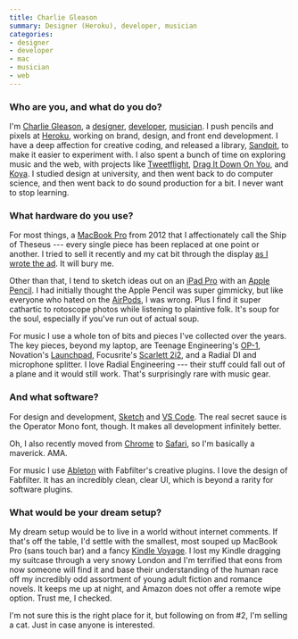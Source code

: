 ```yaml
---
title: Charlie Gleason
summary: Designer (Heroku), developer, musician
categories:
- designer
- developer
- mac
- musician
- web
---
```


### Who are you, and what do you do?

I'm [Charlie Gleason](https://charliegleason.com/ "Charlie's website."), a [designer](https://dribbble.com/superhighfives "Charlie's Dribbble account."), [developer](https://github.com/superhighfives "Charlie's GitHub account."), [musician](http://wearebrightly.com/ "Charlie's band."). I push pencils and pixels at [Heroku][], working on brand, design, and front end development. I have a deep affection for creative coding, and released a library, [Sandpit][], to make it easier to experiment with. I also spent a bunch of time on exploring music and the web, with projects like [Tweetflight](http://tweetflight.wearebrightly.com "Charlie's Twitter-powered music video."), [Drag It Down On You](https://dragitdownonyou.com "Charlie's website for Ceres."), and [Koya](https://koya.brailleface.co/ "Charlie's website for Braille Face."). I studied design at university, and then went back to do computer science, and then went back to do sound production for a bit. I never want to stop learning.

### What hardware do you use?

For most things, a [MacBook Pro][macbook-pro] from 2012 that I affectionately call the Ship of Theseus --- every single piece has been replaced at one point or another. I tried to sell it recently and my cat bit through the display [as I wrote the ad](https://twitter.com/superhighfives/status/982987483729350657 "Charlie's tweet about his cat biting his laptop's display."). It will bury me.

Other than that, I tend to sketch ideas out on an [iPad Pro][ipad-pro] with an [Apple Pencil][pencil]. I had initially thought the Apple Pencil was super gimmicky, but like everyone who hated on the [AirPods][], I was wrong. Plus I find it super cathartic to rotoscope photos while listening to plaintive folk. It's soup for the soul, especially if you've run out of actual soup.

For music I use a whole ton of bits and pieces I've collected over the years. The key pieces, beyond my laptop, are Teenage Engineering's [OP-1][], Novation's [Launchpad][], Focusrite's [Scarlett 2i2][scarlett-2i2], and a Radial DI and microphone splitter. I love Radial Engineering --- their stuff could fall out of a plane and it would still work. That's surprisingly rare with music gear.

### And what software?

For design and development, [Sketch][] and [VS Code][visual-studio-code]. The real secret sauce is the Operator Mono font, though. It makes all development infinitely better. 

Oh, I also recently moved from [Chrome][] to [Safari][], so I'm basically a maverick. AMA.

For music I use [Ableton][live] with Fabfilter's creative plugins. I love the design of Fabfilter. It has an incredibly clean, clear UI, which is beyond a rarity for software plugins.

### What would be your dream setup?

My dream setup would be to live in a world without internet comments. If that's off the table, I'd settle with the smallest, most souped up MacBook Pro (sans touch bar) and a fancy [Kindle Voyage][kindle-voyage]. I lost my Kindle dragging my suitcase through a very snowy London and I'm terrified that eons from now someone will find it and base their understanding of the human race off my incredibly odd assortment of young adult fiction and romance novels. It keeps me up at night, and Amazon does not offer a remote wipe option. Trust me, I checked.

I'm not sure this is the right place for it, but following on from #2, I'm selling a cat. Just in case anyone is interested.

[airpods]: https://en.wikipedia.org/wiki/AirPods "Wireless in-ear headphones."
[ipad-pro]: https://en.wikipedia.org/wiki/IPad_Pro "An iOS tablet."
[kindle-voyage]: https://www.amazon.com/High-Resolution-Display-Adaptive-PagePress-Sensors/dp/B00IOY8XWQ "A high-resolution ebook reader."
[launchpad]: http://us.novationmusic.com/midi-controllers-digital-dj/launchpad "A controller for Ableton Live."
[macbook-pro]: https://www.apple.com/macbook-pro/ "A laptop."
[op-1]: https://www.teenageengineering.com/products/op-1 "A unique synthesizer."
[pencil]: https://www.fiftythree.com/pencil "An iPad stylus."
[scarlett-2i2]: https://www.amazon.com/Focusrite-2i2-USB-Recording-Interface/dp/B005OZE9SA "A USB audio interface."
[chrome]: https://www.google.com/intl/en/chrome/browser/ "A WebKit-based browser, where each tab runs in its own thread."
[heroku]: https://www.heroku.com/ "A service for running and deploying Ruby, Node.js, Clojure, Java, Python, and Scala apps."
[live]: https://www.ableton.com/en/live/ "Musical creation software."
[safari]: https://www.apple.com/safari/ "A fast web browser."
[sandpit]: https://sandpitjs.com/ "A JavaScript canvas experimentation tool."
[sketch]: https://www.sketchapp.com/ "A vector drawing application for Mac OS X."
[visual-studio-code]: https://code.visualstudio.com/ "A development IDE."
